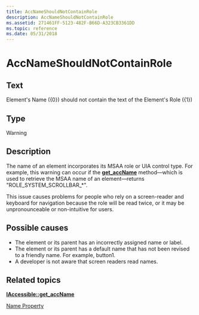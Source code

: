 ```yaml
---
title: AccNameShouldNotContainRole
description: AccNameShouldNotContainRole
ms.assetid: 271461FF-5123-482F-B66D-A323CB3361DD
ms.topic: reference
ms.date: 05/31/2018
---
```


# AccNameShouldNotContainRole

## Text

Element's Name ({0}) should not contain the text of the Element's Role ({1})

## Type

Warning

## Description

The name of an element incorporates its MSAA role or UIA control type. For example, this warning can occur if the [**get\_accName**](/windows/desktop/api/Oleacc/nf-oleacc-iaccessible-get_accname) method—which is used to retrieve the MSAA name of an element—returns "ROLE\_SYSTEM\_SCROLLBAR\_\*".

This issue causes problems for people who rely on a screen-reader and keyboard for navigation because the role will be read twice, or it may be unpronounceable or non-intuitive for users.

## Possible causes

-   The element or its parent has an incorrectly assigned name or label.
-   The element or its parent has a default name that has not been revised to a friendly name. For example, button1.
-   A developer is not aware that screen readers read names.

## Related topics

<dl> <dt>

[**IAccessible::get\_accName**](/windows/desktop/api/Oleacc/nf-oleacc-iaccessible-get_accname)
</dt> <dt>

[Name Property](name-property.md)
</dt> </dl>

 

 




